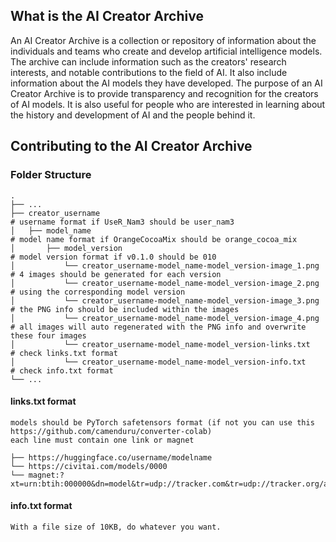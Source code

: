 ## What is the AI Creator Archive 

An AI Creator Archive is a collection or repository of information about the individuals and teams who create and develop artificial intelligence models. 
The archive can include information such as the creators' research interests, and notable contributions to the field of AI.
It also include information about the AI models they have developed. 
The purpose of an AI Creator Archive is to provide transparency and recognition for the creators of AI models. 
It is also useful for people who are interested in learning about the history and development of AI and the people behind it.

## Contributing to the AI Creator Archive

### Folder Structure

```
.
├── ...
├── creator_username                                                    # username format if UseR_Nam3 should be user_nam3
│   ├── model_name                                                      # model name format if OrangeCocoaMix should be orange_cocoa_mix
│       ├── model_version                                               # model version format if v0.1.0 should be 010
│           └── creator_username-model_name-model_version-image_1.png   # 4 images should be generated for each version
│           └── creator_username-model_name-model_version-image_2.png   # using the corresponding model version
│           └── creator_username-model_name-model_version-image_3.png   # the PNG info should be included within the images
│           └── creator_username-model_name-model_version-image_4.png   # all images will auto regenerated with the PNG info and overwrite these four images
│           └── creator_username-model_name-model_version-links.txt     # check links.txt format
│           └── creator_username-model_name-model_version-info.txt      # check info.txt format
└── ...
```

#### links.txt format

```
models should be PyTorch safetensors format (if not you can use this https://github.com/camenduru/converter-colab)
each line must contain one link or magnet

├── https://huggingface.co/username/modelname
└── https://civitai.com/models/0000
└── magnet:?xt=urn:btih:000000&dn=model&tr=udp://tracker.com&tr=udp://tracker.org/announce
```

#### info.txt format

```
With a file size of 10KB, do whatever you want.
```
